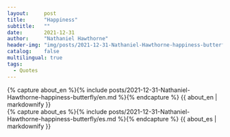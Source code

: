 ```yaml
---
layout:     post
title:      "Happiness"
subtitle:   ""
date:       2021-12-31 
author:     "Nathaniel Hawthorne"
header-img: "img/posts/2021-12-31-Nathaniel-Hawthorne-happiness-butterfly.jpg"
catalog:    false
multilingual: true
tags:
  - Quotes
---
```


<div class="en post-container">
    {% capture about_en %}{% include posts/2021-12-31-Nathaniel-Hawthorne-happiness-butterfly/en.md %}{% endcapture %}
    {{ about_en | markdownify }}
</div>

<div class="es post-container">
    {% capture about_es %}{% include posts/2021-12-31-Nathaniel-Hawthorne-happiness-butterfly/es.md %}{% endcapture %}
    {{ about_es | markdownify }}
</div>
